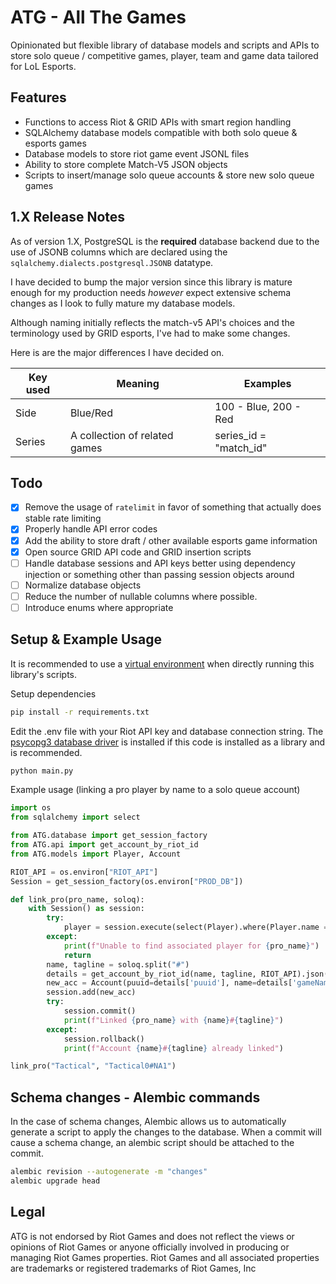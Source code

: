 # ATG - All The Games

Opinionated but flexible library of database models and scripts and APIs to store solo queue / competitive games, player, team and game data tailored for LoL Esports.

## Features
- Functions to access Riot & GRID APIs with smart region handling
- SQLAlchemy database models compatible with both solo queue & esports games
- Database models to store riot game event JSONL files
- Ability to store complete Match-V5 JSON objects
- Scripts to insert/manage solo queue accounts & store new solo queue games

## 1.X Release Notes
As of version 1.X, PostgreSQL is the **required** database backend due to the use of JSONB columns which are declared using the `sqlalchemy.dialects.postgresql.JSONB` datatype.

I have decided to bump the major version since this library is mature enough for my production needs *however* expect extensive schema changes as I look to fully mature my database models.

Although naming initially reflects the match-v5 API's choices and the terminology used by GRID esports, I've had to make some changes.

Here is are the major differences I have decided on.

| Key used | Meaning | Examples |
| --- | --- | --- |
| Side  | Blue/Red  | 100 - Blue, 200 - Red |
| Series  | A collection of related games | series_id = "match_id" |

## Todo
- [x] Remove the usage of `ratelimit` in favor of something that actually does stable rate limiting
- [x] Properly handle API error codes
- [x] Add the ability to store draft / other available esports game information
- [x] Open source GRID API code and GRID insertion scripts
- [ ] Handle database sessions and API keys better using dependency injection or something other than passing session objects around
- [ ] Normalize database objects
- [ ] Reduce the number of nullable columns where possible.
- [ ] Introduce enums where appropriate

## Setup & Example Usage

It is recommended to use a [virtual environment](https://packaging.python.org/en/latest/guides/installing-using-pip-and-virtual-environments/) when directly running this library's scripts.

Setup dependencies
```bash
pip install -r requirements.txt
```

Edit the .env file with your Riot API key and database connection string. The [psycopg3 database driver](https://www.psycopg.org/psycopg3/docs/basic/install.html) is installed if this code is installed as a library and is recommended.

```bash
python main.py
```

Example usage (linking a pro player by name to a solo queue account)
```python
import os
from sqlalchemy import select

from ATG.database import get_session_factory
from ATG.api import get_account_by_riot_id
from ATG.models import Player, Account

RIOT_API = os.environ["RIOT_API"]
Session = get_session_factory(os.environ["PROD_DB"])

def link_pro(pro_name, soloq):
    with Session() as session:
        try:
            player = session.execute(select(Player).where(Player.name == pro_name)).scalar_one()
        except:
            print(f"Unable to find associated player for {pro_name}")
            return
        name, tagline = soloq.split("#")
        details = get_account_by_riot_id(name, tagline, RIOT_API).json()
        new_acc = Account(puuid=details['puuid'], name=details['gameName'], tagline=details['tagLine'], region='NA1', player_id=player.id)
        session.add(new_acc)
        try:
            session.commit()
            print(f"Linked {pro_name} with {name}#{tagline}")
        except:
            session.rollback()
            print(f"Account {name}#{tagline} already linked")

link_pro("Tactical", "Tactical0#NA1")
```

## Schema changes - Alembic commands

In the case of schema changes, Alembic allows us to automatically generate a script to apply the changes to the database. When a commit will cause a schema change, an alembic script should be attached to the commit.

```bash
alembic revision --autogenerate -m "changes"
alembic upgrade head
```

## Legal
ATG is not endorsed by Riot Games and does not reflect the views or opinions of Riot Games or anyone officially involved in producing or managing Riot Games properties. Riot Games and all associated properties are trademarks or registered trademarks of Riot Games, Inc
